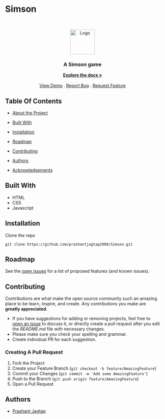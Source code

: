 # Simson



<br/>
<p align="center">
  <a href="https://github.com/prashantjagtap2909/Simson">
    <img src="https://res.cloudinary.com/practicaldev/image/fetch/s--W7GejIJa--/c_imagga_scale,f_auto,fl_progressive,h_900,q_auto,w_1600/https://thepracticaldev.s3.amazonaws.com/i/dcpjkjeyphzebkjyvemv.png" alt="Logo" width="80" height="80">
  </a>

  <h3 align="center">A Simson game </h3>

  <p align="center">
    <a href="https://github.com/prashantjagtap2909/Simson"><strong>Explore the docs »</strong></a>
    <br/>
    <br/>
    <a href="https://prashantjagtap2909.github.io/Simson/">View Demo</a>
    .
    <a href="https://github.com/prashantjagtap2909/Simson/issues">Report Bug</a>
    .
    <a href="https://github.com/prashantjagtap2909/Simson/issues">Request Feature</a>
  </p>
</p>



## Table Of Contents

* [About the Project](#about-the-project)
* [Built With](#built-with)

* [Installation](#installation)
* [Roadmap](#roadmap)
* [Contributing](#contributing)
* [Authors](#authors)
* [Acknowledgements](#acknowledgements)




## Built With

  - HTML
  - CSS
  - Javascript




## Installation


 Clone the repo

```
git clone https://github.com/prashantjagtap2909/Simson.git
```


## Roadmap

See the [open issues](https://github.com/prashantjagtap2909/Simson/issues) for a list of proposed features (and known issues).

## Contributing

Contributions are what make the open source community such an amazing place to be learn, inspire, and create. Any contributions you make are **greatly appreciated**.
* If you have suggestions for adding or removing projects, feel free to [open an issue](https://github.com/prashantjagtap2909/Simson/issues/new) to discuss it, or directly create a pull request after you edit the *README.md* file with necessary changes.
* Please make sure you check your spelling and grammar.
* Create individual PR for each suggestion.


### Creating A Pull Request

1. Fork the Project
2. Create your Feature Branch (`git checkout -b feature/AmazingFeature`)
3. Commit your Changes (`git commit -m 'Add some AmazingFeature'`)
4. Push to the Branch (`git push origin feature/AmazingFeature`)
5. Open a Pull Request

## Authors

* [Prashant Jagtap](https://github.com/prashantjagtap2909/) 

